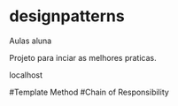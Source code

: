# designpatterns
Aulas aluna

Projeto para inciar as melhores praticas.


localhost

#Template Method
#Chain of Responsibility
